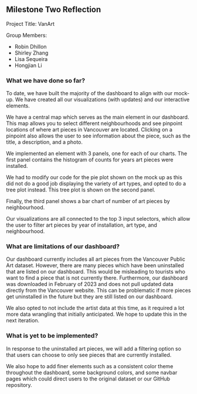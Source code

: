 ## Milestone Two Reflection

Project Title: VanArt

Group Members:
- Robin Dhillon
- Shirley Zhang
- Lisa Sequeira 
- Hongjian Li

### What we have done so far?

To date, we have built the majority of the dashboard to align with our mock-up. We have
created all our visualizations (with updates) and our interactive elements.

We have a central map which serves as the main element in our dashboard. This map allows 
you to select different neighbourhoods and see pinpoint locations of where art pieces in 
Vancouver are located. Clicking on a pinpoint also allows the user to see information about 
the piece, such as the title, a description, and a photo. 

We implemented an element with 3 panels, one for each of our charts. The first panel contains 
the histogram of counts for years art pieces were installed. 

We had to modify our code for the pie plot shown on the mock up as this did not do a good job 
displaying the variety of art types, and opted to do a tree plot instead. This tree plot is 
shown on the second panel. 

Finally, the third panel shows a bar chart of number of art pieces by neighbourhood. 

Our visualizations are all connected to the top 3 input selectors, which allow the user to filter 
art pieces by year of installation, art type, and neighbourhood. 

### What are limitations of our dashboard? 

Our dashboard currently includes all art pieces from the Vancouver Public Art dataset. However, 
there are many pieces which have been uninstalled that are listed on our dashboard. This would 
be misleading to tourists who want to find a piece that is not currently there. Furthermore, our 
dashboard was downloaded in February of 2023 and does not pull updated data directly from the 
Vancouver website. This can be problematic if more pieces get uninstalled in the future but they 
are still listed on our dashboard. 

We also opted to not include the artist data at this time, as it required a lot more data 
wrangling that initially anticipated. We hope to update this in the next iteration. 

### What is yet to be implemented?

In response to the uninstalled art pieces, we will add a filtering option so that users can choose 
to only see pieces that are currently installed. 

We also hope to add finer elements such as a consistent color theme throughout the dashboard, 
some background colors, and some navbar pages which could direct users to the original dataset 
or our GitHub repository. 